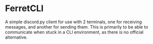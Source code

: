 # FerretCLI
A simple discord.py client for use with 2 terminals, one for receiving messages, and another for sending them. This is primarily to be able to communicate when stuck in a CLI environment, as there is no official alternative.
